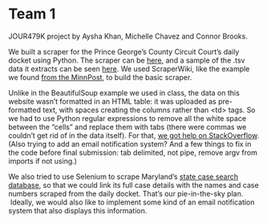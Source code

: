 # Team 1

JOUR479K project by Aysha Khan, Michelle Chavez and Connor Brooks.

We built a scraper for the Prince George’s County Circuit Court’s daily docket using Python. The scraper can be [here](https://github.com/JOUR479K/team_1/blob/master/scrape_docket.py), and a sample of the .tsv data it extracts can be seen [here](https://github.com/JOUR479K/team_1/blob/master/data.tsv). We used ScraperWiki, like the example we found [from the MinnPost](https://github.com/MinnPost/minnpost-mn-court-dockets), to build the basic scraper. 

Unlike in the BeautifulSoup example we used in class, the data on this website wasn’t formatted in an HTML table: it was uploaded as pre-formatted text, with spaces creating the columns rather than &lt;td&gt; tags. So we had to use Python regular expressions to remove all the white space between the “cells” and replace them with tabs (there were commas we couldn’t get rid of in the data itself). For that, [we got help on StackOverflow](http://stackoverflow.com/questions/36957908/removing-white-space-from-txt-with-python). (Also trying to add an email notification system? And a few things to fix in the code before final submission: tab delimited, not pipe, remove argv from imports if not using.)

We also tried to use Selenium to scrape Maryland’s [state case search database](http://casesearch.courts.state.md.us/casesearch/), so that we could link its full case details with the names and case numbers scraped from the daily docket. That’s our pie-in-the-sky plan.  Ideally, we would also like to implement some kind of an email notification system that also displays this information.
